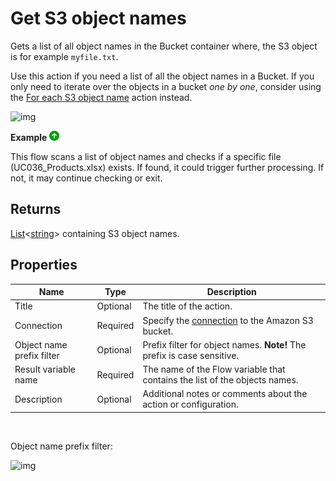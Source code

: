 # Get S3 object names

Gets a list of all object names in the Bucket container where, the S3 object is for example `myfile.txt`.

Use this action if you need a list of all the object names in a Bucket. If you only need to iterate over the objects in a bucket _one by one_, consider using the [For each S3 object name](foreach-s3object-name.md) action instead.

![img](https://profitbasedocs.blob.core.windows.net/flowimages/getS3objNames.png)

**Example** ![img](../../../../images/strz.jpg)

This flow scans a list of object names and checks if a specific file (UC036_Products.xlsx) exists. If found, it could trigger further processing. If not, it may continue checking or exit.

## Returns
[List](https://learn.microsoft.com/en-us/dotnet/api/system.collections.generic.list-1)<[string](https://learn.microsoft.com/en-us/dotnet/api/system.string)> containing S3 object names.


## Properties

| Name                      | Type     | Description                                                                                 |
| ------------------------- | -------- | ------------------------------------------------------------------------------------------- |
| Title       | Optional |  The title of the action.   |
| Connection                | Required | Specify the [connection](connecting-to-amazon-s3.md) to the Amazon S3 bucket. |
| Object name prefix filter | Optional | Prefix filter for object names. **Note!** The prefix is case sensitive.                     |
| Result variable name      | Required | The name of the Flow variable that contains the list of the objects names.                  |
| Description               | Optional | Additional notes or comments about the action or configuration. |

<br/>

Object name prefix filter:

![img](https://profitbasedocs.blob.core.windows.net/flowimages/bucket4.png)
